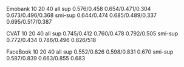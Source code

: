 
Emobank         10                 20              40                     all
sup         0.576/0.458         0.654/0.471/0.304     0.673/0.496/0.368
smi-sup     0.644/0.474         0.685/0.489/0.337     0.695/0.517/0.387



CVAT            10                 20              40                     all
sup          0.745/0.412       0.760/0.478     0.792/0.505
smi-sup      0.772/0.434       0.786/0.496      0.826/518



FaceBook         10                 20             40                     all
sup           0.552/0.826          0.598/0.831          0.670
smi-sup       0.587/0.839          0.663/0.855          0.683



